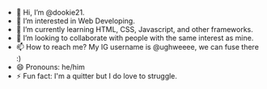 - 👋 Hi, I’m @dookie21.
- 👀 I’m interested in Web Developing.
- 🌱 I’m currently learning HTML, CSS, Javascript, and other frameworks.
- 💞️ I’m looking to collaborate with people with the same interest as mine.
- 📫 How to reach me? My IG username is @ughweeee, we can fuse there :)
- 😄 Pronouns: he/him
- ⚡ Fun fact: I'm a quitter but I do love to struggle.

<!---
dookie21/dookie21 is a ✨ special ✨ repository because its `README.md` (this file) appears on your GitHub profile.
You can click the Preview link to take a look at your changes.
--->
